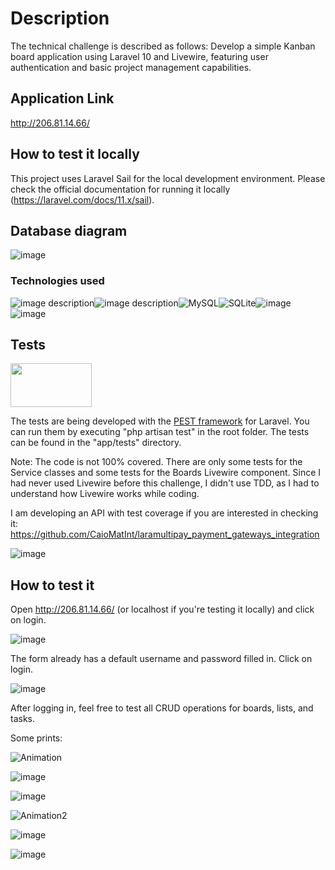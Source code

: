 # Description

The technical challenge is described as follows:
Develop a simple Kanban board application using Laravel 10 and Livewire, featuring user authentication and basic project management capabilities.

## Application Link

http://206.81.14.66/

## How to test it locally

This project uses Laravel Sail for the local development environment. Please check the official documentation for running it locally (https://laravel.com/docs/11.x/sail).

## Database diagram
![image](https://github.com/CaioMatInt/kanban_board_challenge/assets/40992883/3774aa22-e585-41af-b604-9dc5345807db)

### Technologies used
![image description](https://img.shields.io/badge/PHP-777BB4?style=for-the-badge&logo=php&logoColor=white)![image description](https://img.shields.io/badge/Laravel-FF2D20?style=for-the-badge&logo=laravel&logoColor=white)![MySQL](https://img.shields.io/badge/mysql-4479A1.svg?style=for-the-badge&logo=mysql&logoColor=white)![SQLite](https://img.shields.io/badge/sqlite-%2307405e.svg?style=for-the-badge&logo=sqlite&logoColor=white)![image](https://github.com/CaioMatInt/kanban_board_challenge/assets/40992883/abc8770a-cd58-44a8-9c9f-b3617888b061)![image](https://github.com/CaioMatInt/kanban_board_challenge/assets/40992883/3d69d44d-73ca-48a8-8611-df67e8e4fe5f)

## Tests 
<img src="https://github.com/CaioMatInt/payment_gateways_integration/assets/40992883/9be42c02-f192-4daf-809a-90a35aca2b77" width="130" height="70">

The tests are being developed with the [PEST framework](https://pestphp.com/) for Laravel. You can run them by executing "php artisan test" in the root folder. The tests can be found in the "app/tests" directory.

Note: The code is not 100% covered. There are only some tests for the Service classes and some tests for the Boards Livewire component. Since I had never used Livewire before this challenge, I didn't use TDD, as I had to understand how Livewire works while coding.

I am developing an API with test coverage if you are interested in checking it: https://github.com/CaioMatInt/laramultipay_payment_gateways_integration

![image](https://github.com/CaioMatInt/kanban_board_challenge/assets/40992883/838202e1-7913-4c43-9086-3918875d2c3a)

## How to test it

Open http://206.81.14.66/ (or localhost if you're testing it locally) and click on login.

![image](https://github.com/CaioMatInt/kanban_board_challenge/assets/40992883/6ad668b1-6237-437f-b7c2-ff36c8a982e6)

The form already has a default username and password filled in. Click on login.

![image](https://github.com/CaioMatInt/kanban_board_challenge/assets/40992883/42f266b3-a5fc-43cd-8153-cda993e92dfb)

After logging in, feel free to test all CRUD operations for boards, lists, and tasks.

Some prints:

![Animation](https://github.com/CaioMatInt/kanban_board_challenge/assets/40992883/9a753631-29b7-4260-ab6d-8a23998a5816)

![image](https://github.com/CaioMatInt/kanban_board_challenge/assets/40992883/365e8e36-a974-4939-b0a7-a0a806cccc04)

![image](https://github.com/CaioMatInt/kanban_board_challenge/assets/40992883/d270d84d-7616-499a-befa-82fe3d00d348)

![Animation2](https://github.com/CaioMatInt/kanban_board_challenge/assets/40992883/0a644ba3-d7de-4ba7-9e27-d221cd76bdcb)

![image](https://github.com/CaioMatInt/kanban_board_challenge/assets/40992883/70ab8f0d-868c-4b59-9c90-046316c646c6)

![image](https://github.com/CaioMatInt/kanban_board_challenge/assets/40992883/95cf7650-9058-4bcd-a422-a4ca9a7aecf9)





